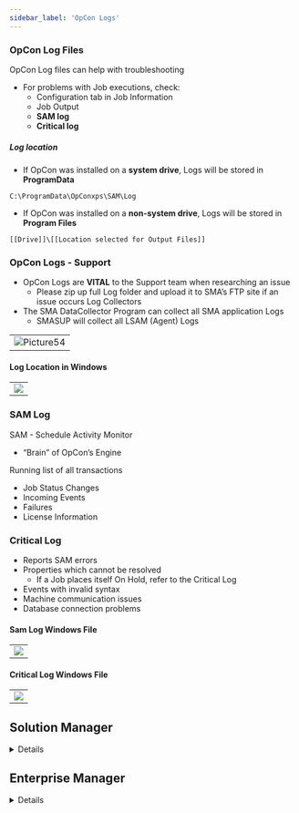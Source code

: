 ```yaml
---
sidebar_label: 'OpCon Logs'
---
```


### OpCon Log Files

OpCon Log files can help with troubleshooting  

* For problems with Job executions, check:
  * Configuration tab in Job Information
  * Job Output
  * **SAM log**
  * **Critical log**

##### Log location  

* If OpCon was installed on a **system drive**, Logs will be stored in **ProgramData**  
```
C:\ProgramData\OpConxps\SAM\Log
```
* If OpCon was installed on a **non-system drive**, Logs will be stored in **Program Files**  
```
[[Drive]]\[[Location selected for Output Files]]
```

### OpCon Logs - Support

* OpCon Logs are **VITAL** to the Support team when researching an issue
  * Please zip up full Log folder and upload it to SMA’s FTP site if an issue occurs
Log Collectors
* The SMA DataCollector Program can collect all SMA application Logs
  * SMASUP will collect all LSAM (Agent) Logs

||
|---|
|![Picture54](../static/imgbasic/Picture54.png)|  

#### Log Location in Windows

||
|---|
|![](../static/imgbasic/sm-log-folder-window-file.png)|

### SAM Log

SAM - Schedule Activity Monitor  

* “Brain” of OpCon’s Engine  

Running list of all transactions  

* Job Status Changes
* Incoming Events
* Failures
* License Information 

### Critical Log

* Reports SAM errors
* Properties which cannot be resolved
  * If a Job places itself On Hold, refer to the Critical Log
* Events with invalid syntax
* Machine communication issues
* Database connection problems

#### Sam Log Windows File

||
|---|
|![](../static/imgbasic/sm-sam-log-windows-file.png)|

#### Critical Log Windows File

||
|---|
|![](../static/imgbasic/sm-critical-log-windows-file.png)|


## Solution Manager

<details>

### Job Output Menu in Job Processes

||
|---|
|![](../static/imgbasic/sm-job-output-from-processes.png)|

||
|---|
|![](../static/imgbasic/sm-job-output-side-panel.png)|

### Job Output File

||
|---|
|![](../static/imgbasic/sm-job-output-log-file.png)|

</details>


## Enterprise Manager

<details>

### Log Shortcuts Shortcuts  

  * Auto-updating Logs (current Logs)
  * **Requires OpConxps folder to be shared with users**

||
|---|
|![Picture53](../static/imgbasic/Picture53.png)|

### SAM Log

||
|---|
|![Picture55](../static/imgbasic/Picture55.png) | 

### Critical Log

||
|---|
|![Picture56](../static/imgbasic/Picture56.png)| 

</details>